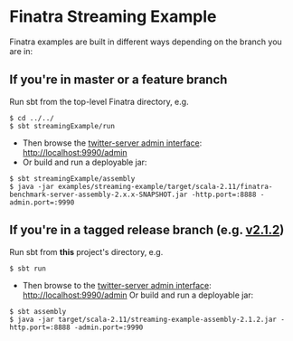 # Finatra Streaming Example

Finatra examples are built in different ways depending on the branch you are in:

If you're in master or a feature branch
----------------------------------------------------------
Run sbt from the top-level Finatra directory, e.g.
```
$ cd ../../
$ sbt streamingExample/run
```
* Then browse the [twitter-server admin interface](https://twitter.github.io/twitter-server/Features.html#http-admin-interface): [http://localhost:9990/admin](http://localhost:9990/admin)
* Or build and run a deployable jar:
```
$ sbt streamingExample/assembly
$ java -jar examples/streaming-example/target/scala-2.11/finatra-benchmark-server-assembly-2.x.x-SNAPSHOT.jar -http.port=:8888 -admin.port=:9990
```

If you're in a tagged release branch (e.g. [v2.1.2](https://github.com/twitter/finatra/tree/v2.1.2))
----------------------------------------------------------
Run sbt from **this** project's directory, e.g.
```
$ sbt run
```
* Then browse to the [twitter-server admin interface](https://twitter.github.io/twitter-server/Features.html#http-admin-interface): [http://localhost:9990/admin](http://localhost:9990/admin)
Or build and run a deployable jar:
```
$ sbt assembly
$ java -jar target/scala-2.11/streaming-example-assembly-2.1.2.jar -http.port=:8888 -admin.port=:9990
```
